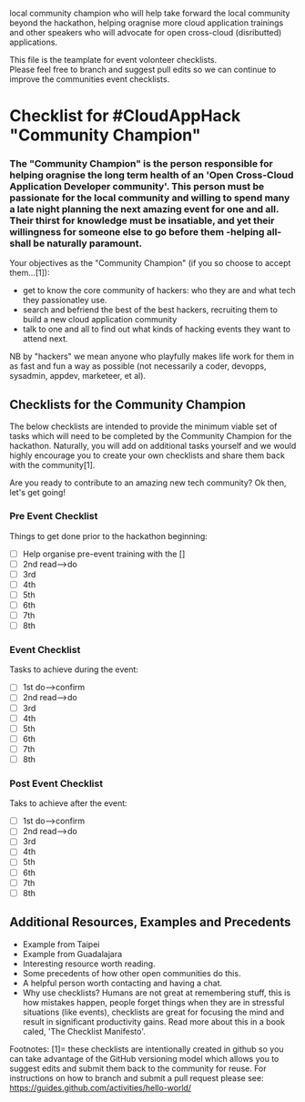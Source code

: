 
local community champion who will help take forward the local community beyond the hackathon, helping oragnise more cloud application trainings and other speakers who will advocate for open cross-cloud (disributted) applications.


This file is the teamplate for event volonteer checklists.  
Please feel free to branch and suggest pull edits so we can continue to improve the communities event checklists.

# Checklist for #CloudAppHack "Community Champion"

### The "Community Champion" is the person responsible for helping oragnise the long term health of an 'Open Cross-Cloud Application Developer community'.  This person must be passionate for the local community and willing to spend many a late night planning the next amazing event for one and all.  Their thirst for knowledge must be insatiable, and yet their willingness for someone else to go before them -helping all- shall be naturally paramount.

Your objectives as the "Community Champion" (if you so choose to accept them...[1]):
 * get to know the core community of hackers: who they are and what tech they passionatley use.
 * search and befriend the best of the best hackers, recruiting them to build a new cloud application community
 * talk to one and all to find out what kinds of hacking events they want to attend next.

NB by "hackers" we mean anyone who playfully makes life work for them in as fast and fun a way as possible (not necessarily a coder, devopps, sysadmin, appdev, marketeer, et al).

## Checklists for the Community Champion

The below checklists are intended to provide the minimum viable set of tasks which will need to be completed by the Community Champion for the hackathon.  Naturally, you will add on additional tasks yourself and we would highly encourage you to create your own checklists and share them back with the community[1].

Are you ready to contribute to an amazing new tech community?
Ok then, let's get going!

### Pre Event Checklist

Things to get done prior to the hackathon beginning:
- [ ] Help organise pre-event training with the []
- [ ] 2nd read-->do
- [ ] 3rd
- [ ] 4th
- [ ] 5th
- [ ] 6th
- [ ] 7th
- [ ] 8th

### Event Checklist

Tasks to achieve during the event:
- [ ] 1st do-->confirm
- [ ] 2nd read-->do
- [ ] 3rd
- [ ] 4th
- [ ] 5th
- [ ] 6th
- [ ] 7th
- [ ] 8th

### Post Event Checklist

Taks to achieve after the event:
- [ ] 1st do-->confirm
- [ ] 2nd read-->do
- [ ] 3rd
- [ ] 4th
- [ ] 5th
- [ ] 6th
- [ ] 7th
- [ ] 8th

## Additional Resources, Examples and Precedents

 * Example from Taipei
 * Example from Guadalajara
 * Interesting resource worth reading.
 * Some precedents of how other open communities do this.
 * A helpful person worth contacting and having a chat.
 * Why use checklists?  Humans are not great at remembering stuff, this is how mistakes happen, people forget things when they are in stressful situations (like events), checklists are great for focusing the mind and result in significant productivity gains.  Read more about this in a book caled, 'The Checklist Manifesto'.

Footnotes:
[1]= these checklists are intentionally created in github so you can take advantage of the GitHub versioning model which allows you to suggest edits and submit them back to the community for reuse.  For instructions on how to branch and submit a pull request please see: https://guides.github.com/activities/hello-world/

